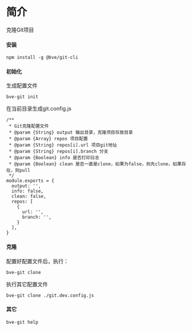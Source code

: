 # 简介

克隆Git项目

#### 安装

```
npm install -g @bve/git-cli
```

#### 初始化
生成配置文件

```
bve-git init
```

在当前目录生成git.config.js
```
/**
 * Git克隆配置文件
 * @param {String} output 输出目录，克隆项目存放目录
 * @param {Array} repos 项目配置
 * @param {String} repos[i].url 项目git地址
 * @param {String} repos[i].branch 分支
 * @param {Boolean} info 是否打印日志
 * @param {Boolean} clean 是否一直是clone，如果为false，则先clone，如果存在，则pull
 */
module.exports = {
  output: '',
  info: false,
  clean: false,
  repos: [
    {
      url: '',
      branch: '',
    }
  ],
}
```

#### 克隆
配置好配置文件后，执行：

```
bve-git clone
```

执行其它配置文件

```
bve-git clone ./git.dev.config.js
```

#### 其它

```
bve-git help
```
